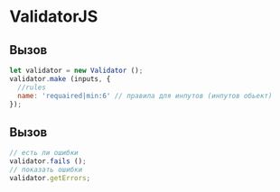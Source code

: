 # ValidatorJS
## Вызов
```js
let validator = new Validator ();
validator.make (inputs, {
  //rules
  name: 'requaired|min:6' // правила для инпутов (инпутов обьект)
});
```
## Вызов
```js
// есть ли ошибки
validator.fails ();
// показать ошибки
validator.getErrors;
```
